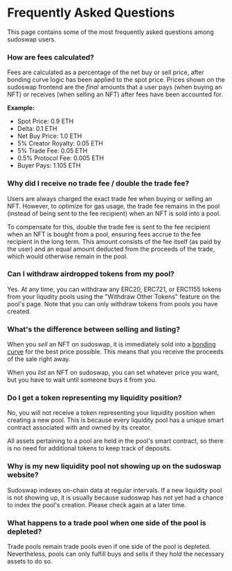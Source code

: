 # Frequently Asked Questions

This page contains some of the most frequently asked questions among sudoswap users.

### How are fees calculated?

Fees are calculated as a percentage of the net buy or sell price, after bonding curve logic has been applied to the spot price. Prices shown on the sudoswap frontend are the *final* amounts that a user pays (when buying an NFT) or receives (when selling an NFT) after fees have been accounted for.

**Example:**

- Spot Price: 0.9 ETH
- Delta: 0.1 ETH
- Net Buy Price: 1.0 ETH
- 5% Creator Royalty: 0.05 ETH
- 5% Trade Fee: 0.05 ETH
- 0.5% Protocol Fee: 0.005 ETH
- Buyer Pays: 1.105 ETH

### Why did I receive no trade fee / double the trade fee?

Users are always charged the exact trade fee when buying or selling an NFT. However, to optimize for gas usage, the trade fee remains in the pool (instead of being sent to the fee recipient) when an NFT is sold into a pool.

To compensate for this, double the trade fee is sent to the fee recipient when an NFT is bought from a pool, ensuring fees accrue to the fee recipient in the long term. This amount consists of the fee itself (as paid by the user) and an equal amount deducted from the proceeds of the trade, which would otherwise remain in the pool.

### Can I withdraw airdropped tokens from my pool?

Yes. At any time, you can withdraw any ERC20, ERC721, or ERC1155 tokens from your liqudity pools using the "Withdraw Other Tokens" feature on the pool's page. Note that you can only withdraw tokens from pools you have created.

### What's the difference between selling and listing?

When you *sell* an NFT on sudoswap, it is immediately sold into a [bonding curve](https://docs.sudoswap.xyz/pricing/) for the best price possible. This means that you receive the proceeds of the sale right away.

When you *list* an NFT on sudoswap, you can set whatever price you want, but you have to wait until someone buys it from you.

### Do I get a token representing my liquidity position?

No, you will not receive a token representing your liquidity position when creating a new pool. This is because every liquidity pool has a unique smart contract associated with and owned by its creator.

All assets pertaining to a pool are held in the pool's smart contract, so there is no need for additional tokens to keep track of deposits.

### Why is my new liquidity pool not showing up on the sudoswap website?

Sudoswap indexes on-chain data at regular intervals. If a new liquidity pool is not showing up, it is usually because sudoswap has not yet had a chance to index the pool's creation. Please check again at a later time.

### What happens to a trade pool when one side of the pool is depleted?

Trade pools remain trade pools even if one side of the pool is depleted. Nevertheless, pools can only fulfill buys and sells if they hold the necessary assets to do so.
